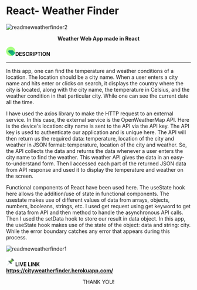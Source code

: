 # React- Weather Finder 

![readmeweatherfinder2](https://user-images.githubusercontent.com/73714951/174257792-3b5d605e-0c7d-4573-bea2-de0db638dc1c.png)<p align='center'>**Weather Web App made in React**</p>

<img src='images/pin.png' alt='not found' width='25px' height='25px'/>**DESCRIPTION**
____________
In this app, one can find the temperature and weather conditions of a location. The location should be a city name. When a user enters a city name and hits enter or clicks on search, it displays the country where the city is located, along with the city name, the temperature in Celsius, and the weather condition in that particular city. While one can see the current date all the time.

I have used the axios library to make the HTTP request to an external service. In this case, the external service is the OpenWeatherMap API. Here is the device's location: city name is sent to the API via the API key. The API key is used to authenticate our application and is unique here. The API will then return us the required data: temperature, location of the city and weather in JSON format: temperature, location of the city and weather. So, the API collects the data and returns the data whenever a user enters the city name to find the weather. This weather API gives the data in an easy-to-understand form. Then I accessed each part of the returned JSON data from API response and used it to display the temperature and weather on the screen.

Functional components of React have been used here. The useState hook here allows the addition/use of state in functional components. The usestate makes use of different values of data from arrays, objects, numbers, booleans, strings, etc. I used get request using get keyword to get the data from API and then method to handle the asynchronous API calls. Then I used the setData hook to store our result in data object. In this app, the useState hook makes use of the state of the object: data and string: city. While the error boundary catches any error that appears during this process.



![readmeweatherfinder1](https://user-images.githubusercontent.com/73714951/174257518-ff28204a-27f5-4c5e-9d12-0399314eb0bc.png)  





<img src='images/pinv.png' alt='not found' width='25px' height='25px'/>**LIVE LINK**  
**https://cityweatherfinder.herokuapp.com/**

<p align="center">THANK YOU!</p>
